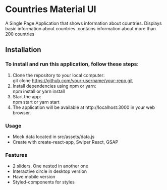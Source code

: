 # Countries Material UI

A Single Page Application that shows information about countries. Displays basic information about countries. contains information about more than 200 countries

## Installation

### To install and run this application, follow these steps:

1. Clone the repository to your local computer:  
   git clone https://github.com/your-username/your-repo.git
2. Install dependencies using npm or yarn:  
   npm install or yarn install
3. Start the app:  
   npm start or yarn start
4. The application will be available at http://localhost:3000 in your web browser.

### Usage

- Mock data located in src/assets/data.js
- Create with create-react-app, Swiper React, GSAP

### Features

- 2 sliders. One nested in another one
- Interactive circle in desktop version
- Have mobile version
- Styled-components for styles
